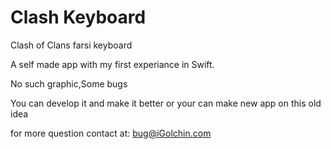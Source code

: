 # Clash Keyboard
Clash of Clans farsi keyboard

A self made app with my first experiance in Swift.

No such graphic,Some bugs

You can develop it and make it better or your can make new app on this old idea

for more question contact at:
bug@iGolchin.com
